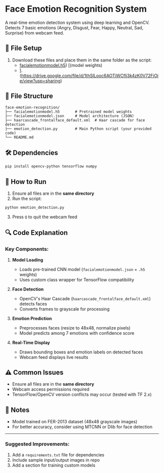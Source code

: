 # Face Emotion Recognition System

A real-time emotion detection system using deep learning and OpenCV. Detects 7 basic emotions (Angry, Disgust, Fear, Happy, Neutral, Sad, Surprise) from webcam feed.
## 📂 File Setup
1. Download these files and place them in the same folder as the script:
   - [facialemotionmodel.h5](https://drive.google.com/file/d/1thSlLooc6AOTiWCflj3k4zK0V72FjOie/view?usp=sharing)) [(model weights)
   - ].(https://drive.google.com/file/d/1thSlLooc6AOTiWCflj3k4zK0V72FjOie/view?usp=sharing)
## 📁 File Structure
```
face-emotion-recognition/
├── facialemotionmodel.h5       # Pretrained model weights
├── facialemotionmodel.json     # Model architecture (JSON)
├── haarcascade_frontalface_default.xml  # Haar cascade for face detection
├── emotion_detection.py        # Main Python script (your provided code)
└── README.md
```

## 🛠️ Dependencies
```bash
pip install opencv-python tensorflow numpy
```

## 🚀 How to Run
1. Ensure all files are in the **same directory**
2. Run the script:
```bash
python emotion_detection.py
```
3. Press `Q` to quit the webcam feed

## 🔍 Code Explanation

### Key Components:
1. **Model Loading**  
   - Loads pre-trained CNN model (`facialemotionmodel.json` + `.h5` weights)
   - Uses custom class wrapper for TensorFlow compatibility

2. **Face Detection**  
   - OpenCV's Haar Cascade (`haarcascade_frontalface_default.xml`) detects faces
   - Converts frames to grayscale for processing

3. **Emotion Prediction**  
   - Preprocesses faces (resize to 48x48, normalize pixels)
   - Model predicts among 7 emotions with confidence score

4. **Real-Time Display**  
   - Draws bounding boxes and emotion labels on detected faces
   - Webcam feed displays live results

## ⚠️ Common Issues
- Ensure all files are in the **same directory**
- Webcam access permissions required
- TensorFlow/OpenCV version conflicts may occur (tested with TF 2.x)

## 📝 Notes
- Model trained on FER-2013 dataset (48x48 grayscale images)
- For better accuracy, consider using MTCNN or Dlib for face detection

---

### Suggested Improvements:
1. Add a `requirements.txt` file for dependencies
2. Include sample input/output images in repo
3. Add a section for training custom models
